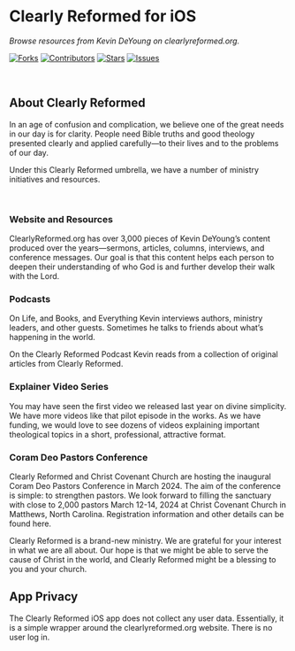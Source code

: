 # Clearly Reformed for iOS
*Browse resources from Kevin DeYoung on clearlyreformed.org.*

[![Forks](https://img.shields.io/github/forks/rocketbro/Clearly-Reformed-iOS)](https://github.com/rocketbro/Clearly-Reformed-iOS/network/members) [![Contributors](https://img.shields.io/github/contributors/rocketbro/Clearly-Reformed-iOS)](https://github.com/rocketbro/Clearly-Reformed-iOS/graphs/contributors) [![Stars](https://img.shields.io/github/stars/rocketbro/Clearly-Reformed-iOS)](https://github.com/rocketbro/Clearly-Reformed-iOS/stargazers) [![Issues](https://img.shields.io/github/issues/rocketbro/Clearly-Reformed-iOS)](https://github.com/rocketbro/Clearly-Reformed-iOS/issues)

<br>

## About Clearly Reformed
In an age of confusion and complication, we believe one of the great needs in our day is for clarity. People need Bible truths and good theology presented clearly and applied carefully—to their lives and to the problems of our day.

Under this Clearly Reformed umbrella, we have a number of ministry initiatives and resources.

<br>

### Website and Resources
ClearlyReformed.org has over 3,000 pieces of Kevin DeYoung’s content produced over the years—sermons, articles, columns, interviews, and conference messages. Our goal is that this content helps each person to deepen their understanding of who God is and further develop their walk with the Lord.

### Podcasts
On Life, and Books, and Everything Kevin interviews authors, ministry leaders, and other guests. Sometimes he talks to friends about what’s happening in the world.

On the Clearly Reformed Podcast Kevin reads from a collection of original articles from Clearly Reformed.

### Explainer Video Series
You may have seen the first video we released last year on divine simplicity. We have more videos like that pilot episode in the works. As we have funding, we would love to see dozens of videos explaining important theological topics in a short, professional, attractive format.

### Coram Deo Pastors Conference
Clearly Reformed and Christ Covenant Church are hosting the inaugural Coram Deo Pastors Conference in March 2024. The aim of the conference is simple: to strengthen pastors. We look forward to filling the sanctuary with close to 2,000 pastors March 12-14, 2024 at Christ Covenant Church in Matthews, North Carolina. Registration information and other details can be found here.

Clearly Reformed is a brand-new ministry. We are grateful for your interest in what we are all about. Our hope is that we might be able to serve the cause of Christ in the world, and Clearly Reformed might be a blessing to you and your church.

## App Privacy
The Clearly Reformed iOS app does not collect any user data. Essentially, it is a simple wrapper around the clearlyreformed.org website. There is no user log in.
